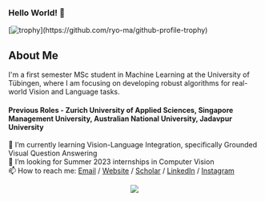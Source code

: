 ### Hello World! 👋
[![trophy](https://github-profile-trophy.vercel.app/?username=adhirajghosh&theme=monokai&rank=-?)](https://github.com/ryo-ma/github-profile-trophy)

## About Me
I'm a first semester MSc student in Machine Learning at the University of Tübingen, where I am focusing on developing robust algorithms for real-world Vision and Language tasks.

#### Previous Roles - Zurich University of Applied Sciences, Singapore Management University, Australian National University, Jadavpur University

<!--🔭 I’m currently working on Unsupervised Domain Adaptation for Optical Music Recognition in the Wild<br/> -->
🌱 I’m currently learning Vision-Language Integration, specifically Grounded Visual Question Answering<br/>
👯 I’m looking for Summer 2023 internships in Computer Vision<br/>
📫 How to reach me: [Email](mailto:adhirajghosh1998@gmail.com?subject=[GitHub]%20Source%20Han%20Sans) / [Website](https://adhirajghosh.github.io/) / [Scholar](https://scholar.google.com/citations?hl=en&user=t_Q2mvsAAAAJ) / [LinkedIn](https://www.linkedin.com/in/adhiraj-ghosh/) / [Instagram](https://www.instagram.com/adhiraj_ghosh/)<br/>

<div align="center">
<a href="https://github.com/adhirajghosh/github-profile-views-counter">
    <img src="https://komarev.com/ghpvc/?username=adhirajghosh">
</a>
<!--
**adhirajghosh/adhirajghosh** is a ✨ _special_ ✨ repository because its `README.md` (this file) appears on your GitHub profile.

Here are some ideas to get you started:

- 🔭 I’m currently working on ...
- 🌱 I’m currently learning ...
- 👯 I’m looking to collaborate on ...
- 🤔 I’m looking for help with ...
- 💬 Ask me about ...
- 📫 How to reach me: ...
- 😄 Pronouns: ...
- ⚡ Fun fact: ...
-->
